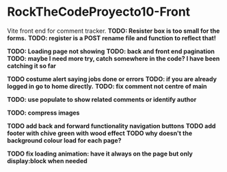 # RockTheCodeProyecto10-Front

Vite front end for comment tracker.
**TODO: Resister box is too small for the forms.**
**TODO: register is a POST rename file and function to reflect that!**

**TODO: Loading page not showing**
**TODO: back and front end pagination**
**TODO: maybe I need more try, catch somewhere in the code? I have been catching it so far**

**TODO costume alert saying jobs done or errors**
**TODO: if you are already logged in go to home directly.**
**TODO: fix comment not centre of main**

**TODO: use populate to show related comments or identify author**

**TODO: compress images**

**TODO add back and forward functionality navigation buttons**
**TODO add footer with chive green with wood effect**
**TODO why doesn't the background colour load for each page?**

**TODO fix loading animation: have it always on the page but only display:block when needed**
